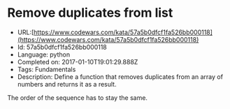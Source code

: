 # Remove duplicates from list

 - URL:[https://www.codewars.com/kata/57a5b0dfcf1fa526bb000118](https://www.codewars.com/kata/57a5b0dfcf1fa526bb000118)
 - Id: 57a5b0dfcf1fa526bb000118
 - Language: python
 - Completed on: 2017-01-10T19:01:29.888Z
 - Tags: Fundamentals
 - Description:
Define a function that removes duplicates from an array of numbers and returns it as a result.

The order of the sequence has to stay the same.
